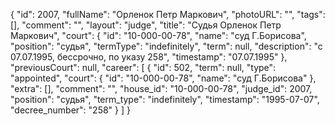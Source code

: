 {
    "id": 2007,
    "fullName": "Орленок Петр Маркович",
    "photoURL": "",
    "tags": [],
    "comment": "",
    "layout": "judge",
    "title": "Судья Орленок Петр Маркович",
    "court": {
        "id": "10-000-00-78",
        "name": "суд Г.Борисова",
        "position": "судья",
        "termType": "indefinitely",
        "term": null,
        "description": "c 07.07.1995, бессрочно, по указу 258",
        "timestamp": "07.07.1995"
    },
    "previousCourt": null,
    "career": [
        {
            "id": 502,
            "term": null,
            "type": "appointed",
            "court": {
                "id": "10-000-00-78",
                "name": "суд Г.Борисова"
            },
            "extra": [],
            "comment": "",
            "house_id": "10-000-00-78",
            "judge_id": 2007,
            "position": "судья",
            "term_type": "indefinitely",
            "timestamp": "1995-07-07",
            "decree_number": "258"
        }
    ]
}